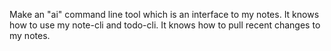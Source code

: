 Make an "ai" command line tool which is an interface to my notes. It knows how to use my note-cli and todo-cli. It knows how to pull recent changes to my notes.